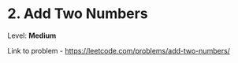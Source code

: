 # 2. Add Two Numbers

Level: **Medium**

Link to problem - https://leetcode.com/problems/add-two-numbers/

